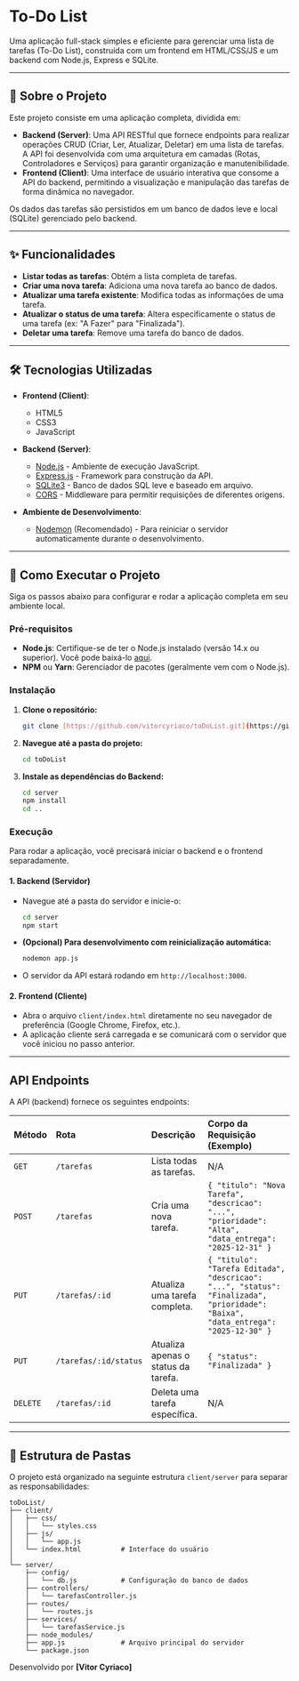 # To-Do List

Uma aplicação full-stack simples e eficiente para gerenciar uma lista de tarefas (To-Do List), construída com um frontend em HTML/CSS/JS e um backend com Node.js, Express e SQLite.

---

## 📖 Sobre o Projeto

Este projeto consiste em uma aplicação completa, dividida em:

-   **Backend (Server)**: Uma API RESTful que fornece endpoints para realizar operações CRUD (Criar, Ler, Atualizar, Deletar) em uma lista de tarefas. A API foi desenvolvida com uma arquitetura em camadas (Rotas, Controladores e Serviços) para garantir organização e manutenibilidade.
-   **Frontend (Client)**: Uma interface de usuário interativa que consome a API do backend, permitindo a visualização e manipulação das tarefas de forma dinâmica no navegador.

Os dados das tarefas são persistidos em um banco de dados leve e local (SQLite) gerenciado pelo backend.

---

## ✨ Funcionalidades

-   **Listar todas as tarefas**: Obtém a lista completa de tarefas.
-   **Criar uma nova tarefa**: Adiciona uma nova tarefa ao banco de dados.
-   **Atualizar uma tarefa existente**: Modifica todas as informações de uma tarefa.
-   **Atualizar o status de uma tarefa**: Altera especificamente o status de uma tarefa (ex: "A Fazer" para "Finalizada").
-   **Deletar uma tarefa**: Remove uma tarefa do banco de dados.

---

## 🛠️ Tecnologias Utilizadas

-   **Frontend (Client)**:
    -   HTML5
    -   CSS3
    -   JavaScript

-   **Backend (Server)**:
    -   [Node.js](https://nodejs.org/) - Ambiente de execução JavaScript.
    -   [Express.js](https://expressjs.com/pt-br/) - Framework para construção da API.
    -   [SQLite3](https://www.sqlite.org/index.html) - Banco de dados SQL leve e baseado em arquivo.
    -   [CORS](https://www.npmjs.com/package/cors) - Middleware para permitir requisições de diferentes origens.

-   **Ambiente de Desenvolvimento**:
    -   [Nodemon](https://www.npmjs.com/package/nodemon) (Recomendado) - Para reiniciar o servidor automaticamente durante o desenvolvimento.

---

## 🚀 Como Executar o Projeto

Siga os passos abaixo para configurar e rodar a aplicação completa em seu ambiente local.

### Pré-requisitos

-   **Node.js**: Certifique-se de ter o Node.js instalado (versão 14.x ou superior). Você pode baixá-lo [aqui](https://nodejs.org/).
-   **NPM** ou **Yarn**: Gerenciador de pacotes (geralmente vem com o Node.js).

### Instalação

1.  **Clone o repositório:**
    ```sh
    git clone [https://github.com/vitorcyriaco/toDoList.git](https://github.com/vitorcyriaco/toDoList.git)
    ```

2.  **Navegue até a pasta do projeto:**
    ```sh
    cd toDoList
    ```

3.  **Instale as dependências do Backend:**
    ```sh
    cd server
    npm install
    cd ..
    ```

### Execução

Para rodar a aplicação, você precisará iniciar o backend e o frontend separadamente.

#### 1. Backend (Servidor)

-   Navegue até a pasta do servidor e inicie-o:
    ```sh
    cd server
    npm start
    ```
-   **(Opcional) Para desenvolvimento com reinicialização automática:**
    ```sh
    nodemon app.js
    ```
-   O servidor da API estará rodando em `http://localhost:3000`.

#### 2. Frontend (Cliente)

-   Abra o arquivo `client/index.html` diretamente no seu navegador de preferência (Google Chrome, Firefox, etc.).
-   A aplicação cliente será carregada e se comunicará com o servidor que você iniciou no passo anterior.

---

## API Endpoints

A API (backend) fornece os seguintes endpoints:

| Método   | Rota                  | Descrição                           | Corpo da Requisição (Exemplo)                                                                              |
| :------- | :-------------------- | :---------------------------------- | :--------------------------------------------------------------------------------------------------------- |
| `GET`    | `/tarefas`            | Lista todas as tarefas.             | N/A                                                                                                        |
| `POST`   | `/tarefas`            | Cria uma nova tarefa.               | `{ "titulo": "Nova Tarefa", "descricao": "...", "prioridade": "Alta", "data_entrega": "2025-12-31" }`      |
| `PUT`    | `/tarefas/:id`        | Atualiza uma tarefa completa.       | `{ "titulo": "Tarefa Editada", "descricao": "...", "status": "Finalizada", "prioridade": "Baixa", "data_entrega": "2025-12-30" }` |
| `PUT`    | `/tarefas/:id/status` | Atualiza apenas o status da tarefa. | `{ "status": "Finalizada" }`                                                                               |
| `DELETE` | `/tarefas/:id`        | Deleta uma tarefa específica.       | N/A                                                                                                        |

---

## 📁 Estrutura de Pastas

O projeto está organizado na seguinte estrutura `client/server` para separar as responsabilidades:

```
toDoList/
├── client/
│   ├── css/
│   │   └── styles.css
│   ├── js/
│   │   └── app.js
│   └── index.html          # Interface do usuário
│
└── server/
    ├── config/
    │   └── db.js           # Configuração do banco de dados
    ├── controllers/
    │   └── tarefasController.js
    ├── routes/
    │   └── routes.js
    ├── services/
    │   └── tarefasService.js
    ├── node_modules/
    ├── app.js              # Arquivo principal do servidor
    └── package.json
```

Desenvolvido por **[Vitor Cyriaco]**